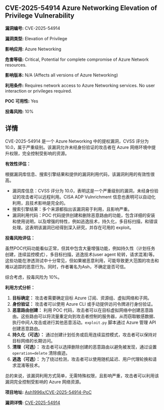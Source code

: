 ## CVE-2025-54914 Azure Networking Elevation of Privilege Vulnerability

**漏洞编号:** CVE-2025-54914

**漏洞类型:** Elevation of Privilege

**影响应用:** Azure Networking

**危害等级:** Critical, Potential for complete compromise of Azure Network resources.

**影响版本:** N/A (Affects all versions of Azure Networking)

**利用条件:** Requires network access to Azure Networking services. No user interaction or privileges required.

**POC 可用性:** Yes

**投毒风险:** 10%

## 详情

CVE-2025-54914 是一个 Azure Networking 中的提权漏洞，CVSS 评分为 10.0，属于严重级别。该漏洞允许未经身份验证的攻击者在 Azure 网络环境中提升权限，完全控制受影响的资源。

**有效性评估：**

根据漏洞库信息、搜索引擎结果和提供的漏洞利用代码，该漏洞利用的有效性很高。

*   漏洞库信息：CVSS 评分为 10.0，表明这是一个严重级别的漏洞，未经身份验证的攻击者可以远程利用。CISA ADP Vulnrichment 信息也表明可以自动化利用，且技术影响是完全的。
*   搜索引擎结果：多个来源都指出该漏洞易于利用，且影响严重。
*   漏洞利用代码：POC 代码提供创建和删除恶意路由的功能，包含详细的安装和使用说明，以及增强的特性，例如逃逸技术，持久化，多目标扫描，和错误处理。这表明该漏洞已经得到深入研究，并存在可用的 exploit。

**投毒风险评估：**

虽然POC代码功能看似正常，但其中包含大量增强功能，例如持久性（计划任务创建，连续监控模式），多目标扫描，逃逸技术(user agent 轮转，请求混淆)等。这些功能在渗透测试中十分常见，但如果被恶意利用，可能导致更大范围的攻击和难以追踪的恶意行为。同时，作者署名为Ash，不确定是否可信。

综合考虑，投毒风险为 10%。

**利用方式分析：**

1.  **目标确定：**  攻击者需要确定目标 Azure 订阅、资源组、虚拟网络和子网。
2.  **身份验证：**  攻击者可以使用 Azure CLI 或手动提供访问令牌进行身份验证。
3.  **恶意路由创建：**  利用 POC 代码，攻击者可以在目标虚拟网络中创建恶意路由。这些路由可以将流量重定向到攻击者控制的服务器，从而窃取敏感数据、执行中间人攻击或进行其他恶意活动。`exploit.py` 脚本通过 Azure 管理 API 创建恶意路由。
4.  **持久化（可选）：**  通过创建计划任务或启用连续监控模式，攻击者可以保持对目标网络的长期访问。
5.  **清理（可选）：**  攻击者可以选择删除创建的恶意路由以避免被发现，通过设置 `operation=delete` 清除痕迹。
6.  **逃逸（可选）：** 为了绕过检测，攻击者可以使用随机延迟、用户代理轮换和请求混淆等技术。

总的来说，该漏洞利用方式简单，无需特殊权限，且影响严重，攻击者可以利用该漏洞完全控制受影响的 Azure 网络资源。

**项目地址:** [Ash1996x/CVE-2025-54914-PoC](https://github.com/Ash1996x/CVE-2025-54914-PoC)

**漏洞详情:** [CVE-2025-54914](https://nvd.nist.gov/vuln/detail/CVE-2025-54914)